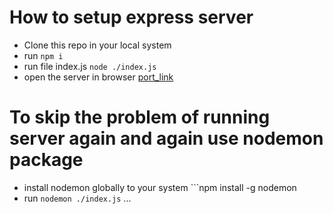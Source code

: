 # How to setup express server
   - Clone this repo in your local system
   - run ```npm i```
   - run file index.js ```node ./index.js```
   - open the server in browser [port_link](localhost:1414)



# To skip the problem of running server again and again use nodemon package
   - install nodemon globally to your system ```npm install -g nodemon
   - run ```nodemon ./index.js```
   ...